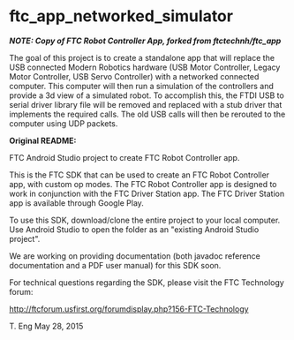 # ftc_app_networked_simulator

***NOTE: Copy of FTC Robot Controller App, forked from ftctechnh/ftc_app***

The goal of this project is to create a standalone app that will replace the USB connected Modern Robotics hardware (USB Motor Controller, Legacy Motor Controller, USB Servo Controller) with a networked connected computer.  This computer will then run a simulation of the controllers and provide a 3d view of a simulated robot.  To accomplish this, the FTDI USB to serial driver library file will be removed and replaced with a stub driver that implements the required calls.  The old USB calls will then be rerouted to the computer using UDP packets.

**Original README:**

FTC Android Studio project to create FTC Robot Controller app.

This is the FTC SDK that can be used to create an FTC Robot Controller app, with custom op modes.
The FTC Robot Controller app is designed to work in conjunction with the FTC Driver Station app.
The FTC Driver Station app is available through Google Play.

To use this SDK, download/clone the entire project to your local computer.
Use Android Studio to open the folder as an "existing Android Studio project".

We are working on providing documentation (both javadoc reference documentation and a PDF user manual)
for this SDK soon.

For technical questions regarding the SDK, please visit the FTC Technology forum:

  http://ftcforum.usfirst.org/forumdisplay.php?156-FTC-Technology
  
T. Eng
May 28, 2015

